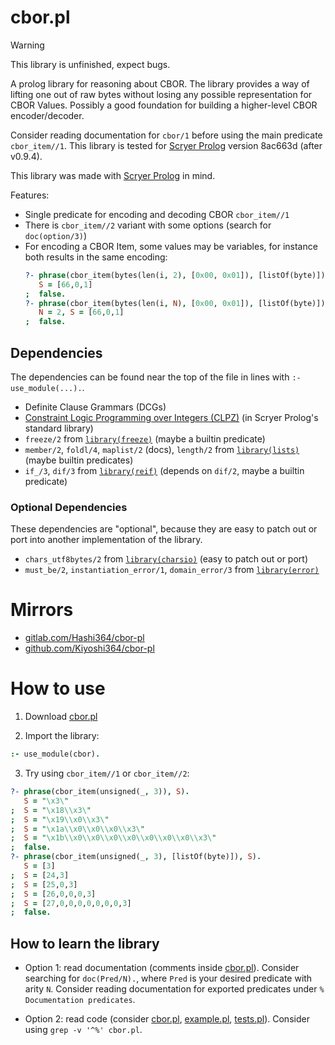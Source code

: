 # cbor.pl

> [!WARNING]
> This library is unfinished, expect bugs.

A prolog library for reasoning about CBOR.
The library provides a way of lifting one out of raw bytes
without losing any possible representation for CBOR Values.
Possibly a good foundation for building
a higher-level CBOR encoder/decoder.

Consider reading documentation for `cbor/1` before
using the main predicate `cbor_item//1`.
This library is tested for [Scryer Prolog](https://scryer.pl)
version 8ac663d (after v0.9.4).

This library was made with
[Scryer Prolog](https://scryer.pl) in mind.

Features:

* Single predicate for encoding and decoding CBOR `cbor_item//1`
* There is `cbor_item//2` variant with some options (search for `doc(option/3)`)
* For encoding a CBOR Item, some values may be variables, for instance both results in the same encoding:
  ```prolog
  ?- phrase(cbor_item(bytes(len(i, 2), [0x00, 0x01]), [listOf(byte)]), S).
     S = [66,0,1]
  ;  false.
  ?- phrase(cbor_item(bytes(len(i, N), [0x00, 0x01]), [listOf(byte)]), S).
     N = 2, S = [66,0,1]
  ;  false.
  ```

## Dependencies

The dependencies can be found near the top of the file
in lines with `:- use_module(...).`.

* Definite Clause Grammars (DCGs)
* [Constraint Logic Programming over Integers (CLPZ)](https://github.com/triska/clpz) (in Scryer Prolog's standard library)
* `freeze/2` from [`library(freeze)`](https://github.com/mthom/scryer-prolog/blob/master/src/lib/freeze.pl) (maybe a builtin predicate)
* `member/2`, `foldl/4`, `maplist/2` (docs), `length/2` from [`library(lists)`](https://github.com/mthom/scryer-prolog/blob/master/src/lib/lists.pl) (maybe builtin predicates)
* `if_/3`, `dif/3` from [`library(reif)`](https://github.com/mthom/scryer-prolog/blob/master/src/lib/error.pl) (depends on `dif/2`, maybe a builtin predicate)

### Optional Dependencies

These dependencies are "optional",
because they are easy to patch out or port
into another implementation of the library.

* `chars_utf8bytes/2` from [`library(charsio)`](https://github.com/mthom/scryer-prolog/blob/master/src/lib/charsio.pl) (easy to patch out or port)
* `must_be/2`, `instantiation_error/1`, `domain_error/3` from [`library(error)`](https://github.com/mthom/scryer-prolog/blob/master/src/lib/charsio.pl)

# Mirrors

* [gitlab.com/Hashi364/cbor-pl](https://gitlab.com/Hashi364/cbor-pl)
* [github.com/Kiyoshi364/cbor-pl](https://github.com/Kiyoshi364/cbor-pl)

# How to use

1. Download [cbor.pl](cbor.pl)

2. Import the library:
```prolog
:- use_module(cbor).
```

3. Try using `cbor_item//1` or `cbor_item//2`:
```prolog
?- phrase(cbor_item(unsigned(_, 3)), S).
   S = "\x3\"
;  S = "\x18\\x3\"
;  S = "\x19\\x0\\x3\"
;  S = "\x1a\\x0\\x0\\x0\\x3\"
;  S = "\x1b\\x0\\x0\\x0\\x0\\x0\\x0\\x0\\x3\"
;  false.
?- phrase(cbor_item(unsigned(_, 3), [listOf(byte)]), S).
   S = [3]
;  S = [24,3]
;  S = [25,0,3]
;  S = [26,0,0,0,3]
;  S = [27,0,0,0,0,0,0,0,3]
;  false.
```

## How to learn the library

* Option 1: read documentation (comments inside [cbor.pl](cbor.pl)).
  Consider searching for `doc(Pred/N).`, where `Pred` is your desired predicate with arity `N`.
  Consider reading documentation for exported predicates under `% Documentation predicates`.

* Option 2: read code (consider [cbor.pl](cbor.pl), [example.pl](example.pl), [tests.pl](tests.pl)).
  Consider using `grep -v '^%' cbor.pl`.
